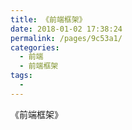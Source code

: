 ```yaml
---
title: 《前端框架》
date: 2018-01-02 17:38:24
permalink: /pages/9c53a1/
categories:
  - 前端
  - 前端框架
tags:
  - 
---
```


《前端框架》

